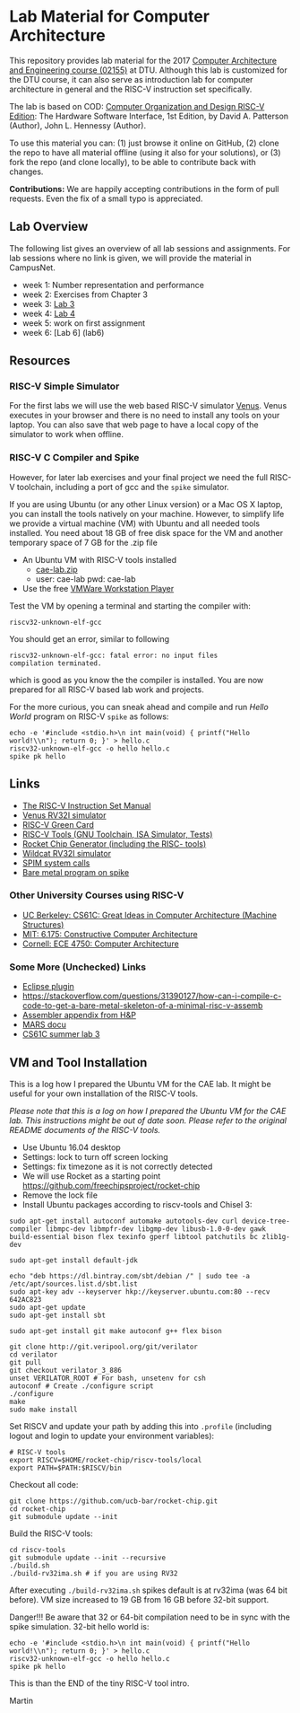 # Lab Material for Computer Architecture

This repository provides lab material for the 2017
[Computer Architecture and Engineering course (02155)](http://www2.imm.dtu.dk/courses/02155/) at DTU.
Although this lab is customized for the DTU course, it can also serve as
introduction lab for computer architecture in general and the RISC-V
instruction set specifically.

The lab is based on COD: [Computer Organization and Design RISC-V Edition](https://www.amazon.com/Computer-Organization-Design-RISC-V-Architecture/dp/0128122757):
The Hardware Software Interface, 1st Edition,
by David A. Patterson (Author), John L. Hennessy (Author).

To use this material you can: (1) just browse it online on GitHub,
(2) clone the repo to have all material offline (using it also
for your solutions),
or (3) fork the repo (and clone locally), to be able to contribute back with changes.

**Contributions:** We are happily accepting contributions in the form of
pull requests. Even the fix of a small typo is appreciated.

## Lab Overview

The following list gives an overview of all lab sessions and assignments.
For lab sessions where no link is given, we will provide the material in CampusNet.

 * week 1: Number representation and performance
 * week 2: Exercises from Chapter 3
 * week 3: [Lab 3](lab3)
 * week 4: [Lab 4](lab4)
 * week 5: work on first assignment
 * week 6: [Lab 6] (lab6)

## Resources

### RISC-V Simple Simulator

For the first labs we will use the web based RISC-V simulator [Venus](https://kvakil.github.io/venus/).
Venus executes in your browser and there is no need to install any tools
on your laptop. You can also save that web page to have a local copy of
the simulator to work when offline.

### RISC-V C Compiler and Spike

However, for later lab exercises and your final project we need the full RISC-V toolchain, including a port of gcc and the `spike` simulator.

If you are using Ubuntu (or any other Linux version) or a Mac OS X laptop, you can install the tools
natively on your machine. However, to simplify life we provide a virtual machine (VM) with Ubuntu
and all needed tools installed. You need about 18 GB of free disk space for the VM and another
temporary space of 7 GB for the .zip file

 * An Ubuntu VM with RISC-V tools installed
   * [cae-lab.zip](http://patmos.compute.dtu.dk/cae-lab.zip)
   * user: cae-lab pwd: cae-lab
 * Use the free [VMWare Workstation Player](https://my.vmware.com/en/web/vmware/free#desktop_end_user_computing/vmware_workstation_player/12_0)

Test the VM by opening a terminal and starting the compiler with:
```
riscv32-unknown-elf-gcc
```

You should get an error, similar to following
```
riscv32-unknown-elf-gcc: fatal error: no input files
compilation terminated.
```
which is good as you know the the compiler is installed.
You are now prepared for all RISC-V based lab work and projects.


For the more curious, you can sneak ahead and compile and run 
_Hello World_ program on RISC-V `spike` as follows:
```
echo -e '#include <stdio.h>\n int main(void) { printf("Hello world!\\n"); return 0; }' > hello.c
riscv32-unknown-elf-gcc -o hello hello.c
spike pk hello
```

## Links

 * [The RISC-V Instruction Set Manual](https://riscv.org/specifications/)
 * [Venus RV32I simulator](https://kvakil.github.io/venus/)
 * [RISC-V Green Card](https://www.cl.cam.ac.uk/teaching/1617/ECAD+Arch/files/docs/RISCVGreenCardv8-20151013.pdf)
 * [RISC-V Tools (GNU Toolchain, ISA Simulator, Tests)](https://github.com/riscv/riscv-tools)
 * [Rocket Chip Generator (including the RISC- tools)](https://github.com/freechipsproject/rocket-chip)
 * [Wildcat RV32I simulator](https://github.com/schoeberl/wildcat)
 * [SPIM system calls](https://www.doc.ic.ac.uk/lab/secondyear/spim/node8.html)
 * [Bare metal program on spike](https://github.com/schoeberl/cae-examples)

### Other University Courses using RISC-V

 * [UC Berkeley: CS61C: Great Ideas in Computer Architecture (Machine Structures)](http://inst.eecs.berkeley.edu/~cs61c/fa17/)
 * [MIT: 6.175: Constructive Computer Architecture](http://csg.csail.mit.edu/6.175/index.html)
 * [Cornell: ECE 4750: Computer Architecture](http://www.csl.cornell.edu/courses/ece4750/2016f/)

### Some More (Unchecked) Links

 * [Eclipse plugin](https://gnu-mcu-eclipse.github.io/plugins/features/)
 * <https://stackoverflow.com/questions/31390127/how-can-i-compile-c-code-to-get-a-bare-metal-skeleton-of-a-minimal-risc-v-assemb>
 * [Assembler appendix from H&P](http://pages.cs.wisc.edu/~larus/HP_AppA.pdf)
 * [MARS docu](http://courses.missouristate.edu/KenVollmar/mars/CCSC-CP%20material/MARS%20Tutorial.doc)
 * [CS61C summer lab 3](http://www-inst.eecs.berkeley.edu/~cs61c/su17/labs/03/)

## VM and Tool Installation

This is a log how I prepared the Ubuntu VM for the CAE lab. It might be useful for your own installation of the RISC-V tools.

_Please note that this is a log on how I prepared the Ubuntu VM for the CAE lab.
This instructions might be out of date soon. Please refer to the original README
documents of the RISC-V tools._

 * Use Ubuntu 16.04 desktop
 * Settings: lock to turn off screen locking
 * Settings: fix timezone as it is not correctly detected
 * We will use Rocket as a starting point <https://github.com/freechipsproject/rocket-chip>
 * Remove the lock file
 * Install Ubuntu packages according to riscv-tools and Chisel 3:

```
sudo apt-get install autoconf automake autotools-dev curl device-tree-compiler libmpc-dev libmpfr-dev libgmp-dev libusb-1.0-0-dev gawk build-essential bison flex texinfo gperf libtool patchutils bc zlib1g-dev
```

```
sudo apt-get install default-jdk
```

```
echo "deb https://dl.bintray.com/sbt/debian /" | sudo tee -a /etc/apt/sources.list.d/sbt.list
sudo apt-key adv --keyserver hkp://keyserver.ubuntu.com:80 --recv 642AC823
sudo apt-get update
sudo apt-get install sbt
```

```
sudo apt-get install git make autoconf g++ flex bison
```

```
git clone http://git.veripool.org/git/verilator
cd verilator
git pull
git checkout verilator_3_886
unset VERILATOR_ROOT # For bash, unsetenv for csh
autoconf # Create ./configure script
./configure
make
sudo make install
```

Set RISCV and update your path by adding this into `.profile`
(including logout and login to update your environment variables):

```
# RISC-V tools
export RISCV=$HOME/rocket-chip/riscv-tools/local
export PATH=$PATH:$RISCV/bin
```

Checkout all code:

```
git clone https://github.com/ucb-bar/rocket-chip.git
cd rocket-chip
git submodule update --init
```

Build the RISC-V tools:
```
cd riscv-tools
git submodule update --init --recursive
./build.sh
./build-rv32ima.sh # if you are using RV32
```

After executing `./build-rv32ima.sh` spikes default is at rv32ima (was 64 bit before).
VM size increased to 19 GB from 16 GB before 32-bit support.

Danger!!! Be aware that 32 or 64-bit compilation need to be in sync with the spike simulation. 32-bit hello world is:

```
echo -e '#include <stdio.h>\n int main(void) { printf("Hello world!\\n"); return 0; }' > hello.c
riscv32-unknown-elf-gcc -o hello hello.c
spike pk hello
```

This is than the END of the tiny RISC-V tool intro.

Martin
